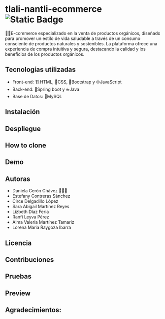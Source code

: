﻿# tlali-nantli-ecommerce ![Static Badge](https://img.shields.io/badge/status-In%20_progress-yellow?style=flat-square&labelColor=%2385929e&color=%23f4d03f)
🛒🌿E-commerce especializado en la venta de productos orgánicos, diseñado para promover un estilo de vida saludable a través de un consumo consciente de productos naturales y sostenibles. La plataforma ofrece una experiencia de compra intuitiva y segura, destacando la calidad y los beneficios de los productos orgánicos.
 ## Tecnologías utilizadas
* Front-end: 🏗️HTML, 🎨CSS, 🚀Bootstrap y ⚙️JavaScript 
* Back-end: 🌱Spring boot y ☕Java
* Base de Datos: 🐬MySQL
 ## Instalación
 ## Despliegue
 ## How to clone
 ## Demo
 ## Autoras
 * Daniela Cerón Chávez 👩‍💻💙
 * Estefany Contreras Sánchez
 * Circe Delgadillo López
 * Sara Abigail Martínez Reyes
 * Lizbeth Díaz Feria
 * Ranfi Leyva Pérez
 * Alma Valeria Martínez Tamariz
 * Lorena Maria Raygoza Ibarra
 ## Licencia
 ## Contribuciones
 ## Pruebas
 ## Preview
 ## Agradecimientos: 
